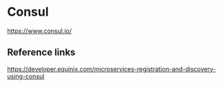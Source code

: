 # Consul 

https://www.consul.io/

## Reference links

https://developer.equinix.com/microservices-registration-and-discovery-using-consul

